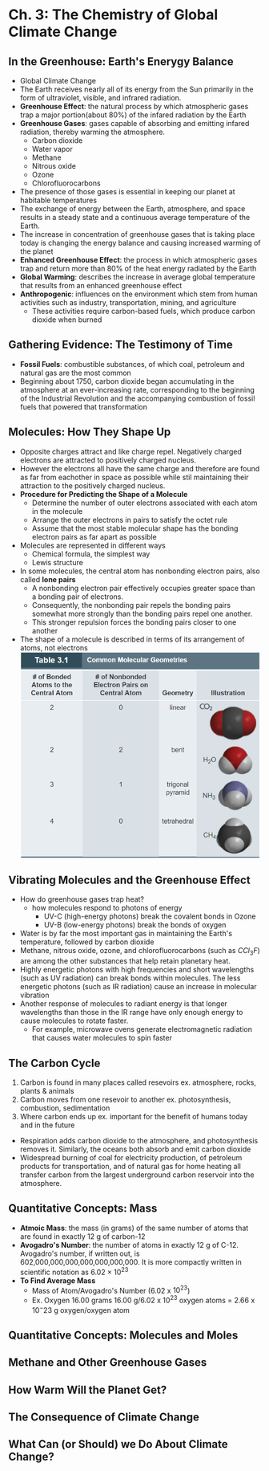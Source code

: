 # **Ch. 3: The Chemistry of Global Climate Change**
## **In the Greenhouse: Earth's Enerygy Balance**
- Global Climate Change
- The Earth receives nearly all of its energy from the Sun primarily in the form of ultraviolet, visible, and infrared radiation.
- **Greenhouse Effect**: the natural process by which atmospheric gases trap a major portion(about 80%) of the infared radiation by the Earth
- **Greenhouse Gases**: gases capable of absorbing and emitting infared radiation, thereby warming the atmosphere.
  - Carbon dioxide
  - Water vapor
  - Methane
  - Nitrous oxide
  - Ozone
  - Chlorofluorocarbons
- The presence of those gases is essential in keeping our planet at habitable temperatures
- The exchange of energy between the Earth, atmosphere, and space results in a steady state and a continuous average temperature of the Earth. 
- The increase in concentration of greenhouse gases that is taking place today is changing the energy balance and causing increased warming of the planet
- **Enhanced Greenhouse Effect**: the process in which atmospheric gases trap and return more than 80% of the heat energy radiated by the Earth
- **Global Warming**: describes the increase in average global temperature that results from an enhanced greenhouse effect
- **Anthropogenic**: influences on the environment which stem from human activities such as industry, transportation, mining, and agriculture
  - These activities require carbon-based fuels, which produce carbon dioxide when burned
## **Gathering Evidence: The Testimony of Time**
- **Fossil Fuels**: combustible substances, of which coal, petroleum and natural gas are the most common
- Beginning about 1750, carbon dioxide began accumulating in the atmosphere at an ever-increasing rate, corresponding to the beginning of the Industrial Revolution and the accompanying combustion of fossil fuels that powered that transformation
## **Molecules: How They Shape Up**
- Opposite charges attract and like charge repel. Negatively charged electrons are attracted to positively charged nucleus. 
- However the electrons all have the same charge and therefore are found as far from eachother in space as possible while stil maintaining their attraction to the positively charged nucleus.
- **Procedure for Predicting the Shape of a Molecule**
  - Determine the number of outer electrons associated with each atom in the molecule
  - Arrange the outer electrons in pairs to satisfy the octet rule
  - Assume that the most stable molecular shape has the bonding electron pairs as far apart as possible
- Molecules are represented in different ways
  - Chemical formula, the simplest way
  - Lewis structure
- In some molecules, the central atom has nonbonding electron pairs, also called **lone pairs**
  - A nonbonding electron pair effectively occupies greater space than a bonding pair of electrons. 
  - Consequently, the nonbonding pair repels the bonding pairs somewhat more strongly than the bonding pairs repel one another.
  - This stronger repulsion forces the bonding pairs closer to one another
- The shape of a molecule is described in terms of its arrangement of atoms, not electrons
![](images/table3-1.png)
## **Vibrating Molecules and the Greenhouse Effect**
- How do greenhouse gases trap heat?
  - how molecules respond to photons of energy
    - UV-C (high-energy photons) break the covalent bonds in Ozone
    - UV-B (low-energy photons) break the bonds of oxygen
- Water is by far the most important gas in maintaining the Earth's temperature, followed by carbon dioxide
- Methane, nitrous oxide, ozone, and chlorofluorocarbons (such as $CCl_3F$) are among the other substances that help retain planetary heat.
- Highly energetic photons with high frequencies and short wavelengths (such as UV radiation) can break bonds within molecules. The less energetic photons (such as IR radiation) cause an increase in molecular vibration
- Another response of molecules to radiant energy is that longer wavelengths than those in the IR range have only enough energy to cause molecules to rotate faster.
  - For example, microwave ovens generate electromagnetic radiation that causes water molecules to spin faster
## **The Carbon Cycle**
1. Carbon is found in many places called resevoirs ex. atmosphere, rocks, plants & animals
2. Carbon moves from one resevoir to another ex. photosynthesis, combustion, sedimentation
3. Where carbon ends up ex. important for the benefit of humans today and in the future
- Respiration adds carbon dioxide to the atmosphere, and photosynthesis removes it. Similarly, the oceans both absorb and emit carbon dioxide
-  Widespread burning of coal for electricity production, of petroleum products for transportation, and of natural gas for home heating all transfer carbon from the largest underground carbon reservoir into the atmosphere.


## **Quantitative Concepts: Mass**
- **Atmoic Mass**: the mass (in grams) of the same number of atoms that are found in exactly 12 g of carbon-12
- **Avogadro's Number**: the number of atoms in exactly 12 g of C-12. Avogadro's number, if written out, is 602,000,000,000,000,000,000,000. It is more compactly written in scientific notation as 6.02 × $10^23$
- **To Find Average Mass**
  - Mass of Atom/Avogadro's Number (6.02 x $10^23$)
  - Ex. Oxygen 16.00 grams
    16.00 g/6.02 x $10^23$ oxygen atoms = 2.66 x $10^-23$ g oxygen/oxygen atom

## **Quantitative Concepts: Molecules and Moles**

## **Methane and Other Greenhouse Gases**
## **How Warm Will the Planet Get?**
## **The Consequence of Climate Change**
## **What Can (or Should) we Do About Climate Change?**